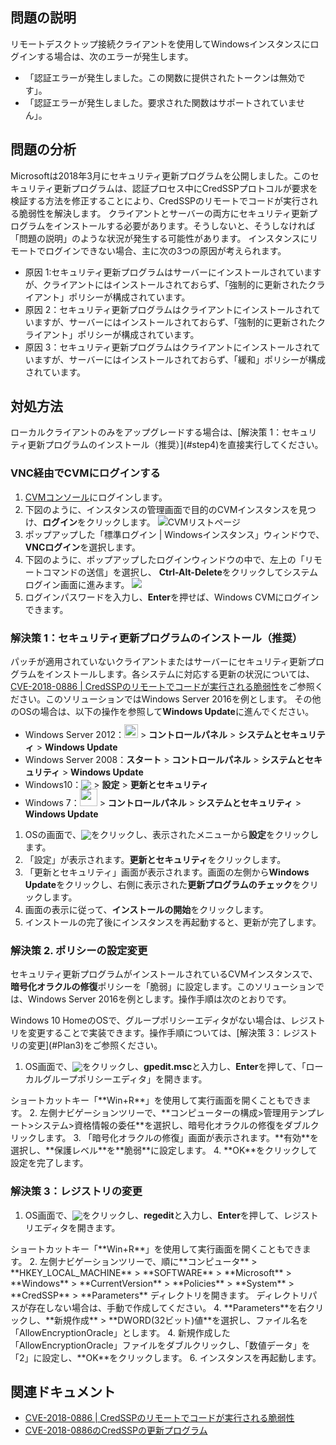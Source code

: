 ## 問題の説明

リモートデスクトップ接続クライアントを使用してWindowsインスタンスにログインする場合は、次のエラーが発生します。
- 「認証エラーが発生しました。この関数に提供されたトークンは無効です」。
- 「認証エラーが発生しました。要求された関数はサポートされていません」。

## 問題の分析

Microsoftは2018年3月にセキュリティ更新プログラムを公開しました。このセキュリティ更新プログラムは、認証プロセス中にCredSSPプロトコルが要求を検証する方法を修正することにより、CredSSPのリモートでコードが実行される脆弱性を解決します。 クライアントとサーバーの両方にセキュリティ更新プログラムをインストールする必要があります。そうしないと、そうしなければ「問題の説明」のような状況が発生する可能性があります。
インスタンスにリモートでログインできない場合、主に次の3つの原因が考えられます。 

- 原因 1:セキュリティ更新プログラムはサーバーにインストールされていますが、クライアントにはインストールされておらず、「強制的に更新されたクライアント」ポリシーが構成されています。
- 原因 2：セキュリティ更新プログラムはクライアントにインストールされていますが、サーバーにはインストールされておらず、「強制的に更新されたクライアント」ポリシーが構成されています。
- 原因 3：セキュリティ更新プログラムはクライアントにインストールされていますが、サーバーにはインストールされておらず、「緩和」ポリシーが構成されています。

## 対処方法



<dx-alert infotype="explain" title="">
ローカルクライアントのみをアップグレードする場合は、[解決策 1：セキュリティ更新プログラムのインストール（推奨）](#step4)を直接実行してください。
</dx-alert>


### VNC経由でCVMにログインする

1. [CVMコンソール](https://console.cloud.tencent.com/cvm/index)にログインします。
2. 下図のように、インスタンスの管理画面で目的のCVMインスタンスを見つけ、**ログイン**をクリックします。
![CVMリストページ](https://main.qcloudimg.com/raw/d9ccf04da21f4ac86d624742c87d5628.png)
3. ポップアップした「標準ログイン | Windowsインスタンス」ウィンドウで、**VNCログイン**を選択します。
4. 下図のように、ポップアップしたログインウィンドウの中で、左上の「リモートコマンドの送信」を選択し、 **Ctrl-Alt-Delete**をクリックしてシステムログイン画面に進みます。
![](https://main.qcloudimg.com/raw/5064251ea86085326e86884a1c13ef6b.png)
5. ログインパスワードを入力し、**Enter**を押せば、Windows CVMにログインできます。


### 解決策 1：セキュリティ更新プログラムのインストール（推奨）[](id:step4)

パッチが適用されていないクライアントまたはサーバーにセキュリティ更新プログラムをインストールします。各システムに対応する更新の状況については、[CVE-2018-0886 | CredSSPのリモートでコードが実行される脆弱性](https://portal.msrc.microsoft.com/zh-cn/security-guidance/advisory/CVE-2018-0886)をご参照ください。このソリューションではWindows Server 2016を例とします。
その他のOSの場合は、以下の操作を参照して**Windows Update**に進んでください。

- Windows Server 2012：<img src="https://main.qcloudimg.com/raw/87d894e564b7e837d9f478298cf2e292.png" style="margin:-3px 0px;width: 22px;"></img> > **コントロールパネル** > **システムとセキュリティ** > **Windows Update**
- Windows Server 2008：**スタート** > **コントロールパネル** > **システムとセキュリティ** > **Windows Update**
- Windows10：<img src="https://main.qcloudimg.com/raw/6e36af2ceb4604b81de13cb42f30e859.png" style="margin:-3px 0px;"></img> > **設定** > **更新とセキュリティ**
- Windows 7：<img src="https://main.qcloudimg.com/raw/370daffec54024ee262d1e5dbcd4bde2.png" style="margin:-3px 0px;width: 28px;"></img> > **コントロールパネル** > **システムとセキュリティ** > **Windows Update**


1. OSの画面で、<img src="https://main.qcloudimg.com/raw/6e36af2ceb4604b81de13cb42f30e859.png" style="margin:-3px 0px;"></img>をクリックし、表示されたメニューから**設定**をクリックします。
2. 「設定」が表示されます。**更新とセキュリティ**をクリックします。
3. 「更新とセキュリティ」画面が表示されます。画面の左側から**Windows Update**をクリックし、右側に表示された**更新プログラムのチェック**をクリックします。
4. 画面の表示に従って、**インストールの開始**をクリックします。
5. インストールの完了後にインスタンスを再起動すると、更新が完了します。

### 解決策 2. ポリシーの設定変更

セキュリティ更新プログラムがインストールされているCVMインスタンスで、**暗号化オラクルの修復**ポリシーを「脆弱」に設定します。このソリューションでは、Windows Server 2016を例とします。操作手順は次のとおりです。

<dx-alert infotype="notice" title="">
Windows 10 HomeのOSで、グループポリシーエディタがない場合は、レジストリを変更することで実装できます。操作手順については、[解決策 3：レジストリの変更](#Plan3)をご参照ください。
</dx-alert>


1. OS画面で、<img src="https://main.qcloudimg.com/raw/330624bafb194914948c8ebd9e47334d.png" style="margin:-3px 0px;"></img>をクリックし、**gpedit.msc**と入力し、**Enter**を押して、「ローカルグループポリシーエディタ」を開きます。
<dx-alert infotype="explain" title="">
ショートカットキー「**Win+R**」を使用して実行画面を開くこともできます。
</dx-alert>
2. 左側ナビゲーションツリーで、**コンピューターの構成>管理用テンプレート>システム>資格情報の委任**を選択し、暗号化オラクルの修復をダブルクリックします。
3. 「暗号化オラクルの修復」画面が表示されます。**有効**を選択し、**保護レベル**を**脆弱**に設定します。
4. **OK**をクリックして設定を完了します。


### 解決策 3：レジストリの変更[](id:Plan3)

1. OS画面で、<img src="https://main.qcloudimg.com/raw/330624bafb194914948c8ebd9e47334d.png" style="margin:-3px 0px;"></img>をクリックし、**regedit**と入力し、**Enter**を押して、レジストリエディタを開きます。
<dx-alert infotype="explain" title="">
ショートカットキー「**Win+R**」を使用して実行画面を開くこともできます。
</dx-alert>
2. 左側ナビゲーションツリーで、順に**コンピュータ** > **HKEY_LOCAL_MACHINE** > **SOFTWARE** > **Microsoft** > **Windows** > **CurrentVersion** > **Policies** > **System** > **CredSSP** > **Parameters** ディレクトリを開きます。
<dx-alert infotype="explain" title="">
ディレクトリパスが存在しない場合は、手動で作成してください。
</dx-alert>
4. **Parameters**を右クリックし、**新規作成** > **DWORD(32ビット)値**を選択し、ファイル名を「AllowEncryptionOracle」とします。
4. 新規作成した「AllowEncryptionOracle」ファイルをダブルクリックし、「数値データ」を「2」に設定し、**OK**をクリックします。
6. インスタンスを再起動します。

## 関連ドキュメント

- [CVE-2018-0886 | CredSSPのリモートでコードが実行される脆弱性](https://portal.msrc.microsoft.com/zh-cn/security-guidance/advisory/CVE-2018-0886)
- [CVE-2018-0886のCredSSPの更新プログラム](https://support.microsoft.com/zh-cn/help/4093492/credssp-updates-for-cve-2018-0886-march-13-2018)

